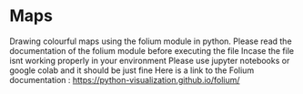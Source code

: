 # Maps
Drawing colourful maps using the folium module in python.
Please read the documentation of the folium module before executing the file 
Incase the file isnt working properly in your environment 
Please use jupyter notebooks or google colab and it should be just  fine
Here is a link to the Folium documentation : https://python-visualization.github.io/folium/
